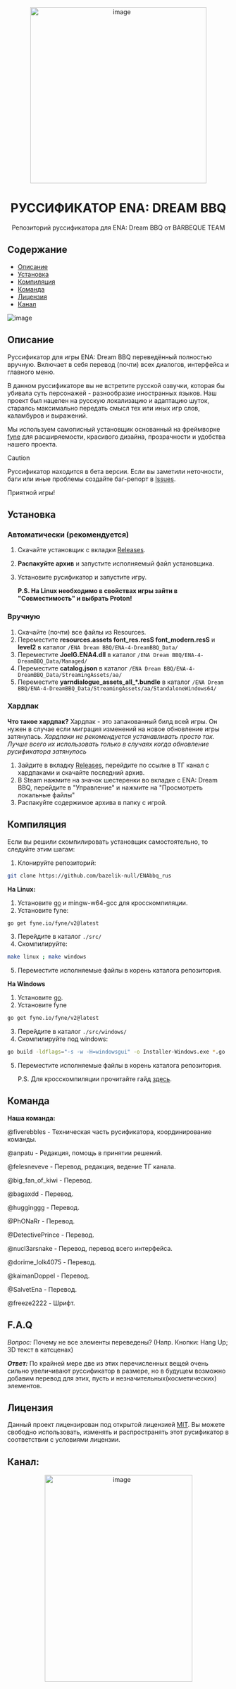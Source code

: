 <div align="center">
<img src="https://github.com/user-attachments/assets/568d0943-f1b1-4daa-8aae-0f670cf9e4ea" alt="image" width="400" height="400" />
<h1>РУССИФИКАТОР ENA: DREAM BBQ</h1>
Репозиторий русcификатора для ENA: Dream BBQ от BARBEQUE TEAM
</div>

## Содержание
- [Описание](#описание)
- [Установка](#установка)
- [Компиляция](#компиляция)
- [Команда](#команда)
- [Лицензия](#лицензия)
- [Канал](#канал)

![image](https://github.com/user-attachments/assets/4e7a5300-2045-4cfd-96b4-57cd4fb9a2ce)

## Описание
Руссификатор для игры ENA: Dream BBQ переведённый полностью вручную. Включает в себя перевод (почти) всех диалогов, интерфейса и главного меню.

В данном руссификаторе вы не встретите русской озвучки, которая бы убивала суть персонажей - разнообразие иностранных языков. Наш проект был нацелен на русскую локализацию и адаптацию шуток, стараясь максимально передать смысл тех или иных игр слов, каламбуров и выражений. 

Мы используем самописный установщик основанный на фреймворке [fyne](https://fyne.io/) для расширяемости, красивого дизайна, прозрачности и удобства нашего проекта.

>[!CAUTION]
>
>Руссификатор находится в бета версии. Если вы заметили неточности, баги или иные проблемы создайте баг-репорт в [Issues](https://github.com/bazelik-null/ENAbbq_rus/issues).

Приятной игры!

## Установка
### Автоматически (рекомендуется)
1. Скачайте установщик с вкладки [Releases](https://github.com/bazelik-null/ENAbbq_rus/releases/).
2. **Распакуйте архив** и запустите исполняемый файл установщика.
3. Установите русификатор и запустите игру.

   **P.S. На Linux необходимо в свойствах игры зайти в "Совместимость" и выбрать Proton!**

### Вручную
1. Скачайте (почти) все файлы из Resources.
2. Переместите **resources.assets font_res.resS font_modern.resS** и **level2** в каталог ```/ENA Dream BBQ/ENA-4-DreamBBQ_Data/```
3. Переместите **JoelG.ENA4.dll** в каталог ```/ENA Dream BBQ/ENA-4-DreamBBQ_Data/Managed/```
4. Переместите **catalog.json** в каталог ```/ENA Dream BBQ/ENA-4-DreamBBQ_Data/StreamingAssets/aa/```
5. Переместите **yarndialogue_assets_all_*.bundle** в каталог ```/ENA Dream BBQ/ENA-4-DreamBBQ_Data/StreamingAssets/aa/StandaloneWindows64/```

### Хардпак
**Что такое хардпак?** Хардпак - это запакованный билд всей игры. Он нужен в случае если миграция изменений на новое обновление игры затянулась. *Хардпаки не рекомендуется устанавливать просто так. Лучше всего их использовать только в случаях когда обновление русификатора затянулось*
1. Зайдите в вкладку [Releases](https://github.com/bazelik-null/ENAbbq_rus/releases/), перейдите по ссылке в ТГ канал с хардпаками и скачайте последний архив.
2. В Steam нажмите на значок шестеренки во вкладке с ENA: Dream BBQ, перейдите в "Управление" и нажмите на "Просмотреть локальные файлы"
3. Распакуйте содержимое архива в папку с игрой.

## Компиляция
Если вы решили скомпилировать установщик самостоятельно, то следуйте этим шагам:
1. Клонируйте репозиторий:
```bash
git clone https://github.com/bazelik-null/ENAbbq_rus
```
**На Linux:**
  1. Установите [go](https://go.dev/) и mingw-w64-gcc для кросскомпиляции.
  2. Установите fyne:
  ```bash
  go get fyne.io/fyne/v2@latest
  ```
  3. Перейдите в каталог ``./src/``
  4. Скомпилируйте:
  ```bash
  make linux ; make windows
  ```
  5. Переместите исполняемые файлы в корень каталога репозитория.

**На Windows**
  1. Установите [go](https://go.dev/).
  2. Установите fyne
  ```bash
  go get fyne.io/fyne/v2@latest
  ```
  3. Перейдите в каталог ``./src/windows/``
  4. Скомпилируйте под windows:
  ```bash
  go build -ldflags="-s -w -H=windowsgui" -o Installer-Windows.exe *.go
  ```
  5. Переместите исполняемые файлы в корень каталога репозитория.

      P.S. Для кросскомпиляции прочитайте гайд [здесь](https://docs.fyne.io/started/cross-compiling).

## Команда
**Наша команда:**

@fiverebbles - Техническая часть русификатора, координирование команды.

@anpatu -  Редакция, помощь в принятии решений.

@felesneveve - Перевод, редакция, ведение ТГ канала.

@big_fan_of_kiwi - Перевод.

@bagaxdd - Перевод.

@hugginggg - Перевод.

@PhONaRr - Перевод.

@DetectivePrince - Перевод.

@nucl3arsnake - Перевод, перевод всего интерфейса.

@dorime_lolk4075 - Перевод.

@kaimanDoppel - Перевод.

@SalvetEna - Перевод.

@freeze2222 - Шрифт.

## F.A.Q
*Вопрос:* Почему не все элементы переведены? (Напр. Кнопки: Hang Up; 3D текст в катсценах)

***Ответ:*** По крайней мере две из этих перечисленных вещей очень сильно увеличивают руссификатор в размере, но в будущем возможно добавим перевод для этих, пусть и незначительных(косметических) элементов.

## Лицензия
Данный проект лицензирован под открытой лицензией [MIT](https://mit-license.org/). Вы можете свободно использовать, изменять и распространять этот русификатор в соответствии с условиями лицензии.

## Канал:
<div align="center">
<img src="https://github.com/user-attachments/assets/d5718154-17b2-49a8-98be-c71cc5d5cacd" alt="image" width="335" height="470" />
</div>
